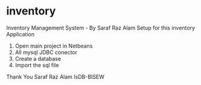 # inventory
Inventory Management System - By Saraf Raz Alam
Setup for this inventory Application
1. Open main project in Netbeans
2. All mysql JDBC conector
3. Create a database 
4. Import the sql file

Thank You
Saraf Raz Alam
IsDB-BISEW
